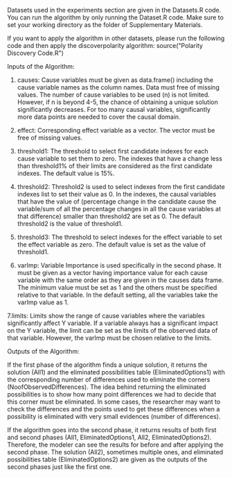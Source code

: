 Datasets used in the experiments section are given in the Datasets.R code. 
You can run the algorithm  by only running the Dataset.R code.
Make sure to set your working directory as the folder of Supplementary Materials. 

If you want to apply the algorithm in other datasets, 
please run the following code and then apply the discoverpolarity algorithm: 
source("Polarity Discovery Code.R")


Inputs of the Algorithm:

1. causes:	Cause variables must be given as data.frame() including the cause variable names as the column names. Data must free of missing values. The number of cause variables to be used (n) is not limited. However, if n is beyond 4-5, the chance of obtaining a unique solution significantly decreases. For too many causal variables, significantly more data points are needed to cover the causal domain.

2. effect:	Corresponding effect variable as a vector. The vector must be free of missing values.

3. threshold1:  The threshold to select first candidate indexes for each cause variable to set them to zero. The indexes that have a change less than threshold1% of their limits are considered as the first candidate indexes. The default value is 15%.

4. threshold2:	Threshold2 is used to select indexes from the first candidate indexes list to set their value as 0. In the indexes, the causal variables that have the value of (percentage change in the candidate cause the variable/sum of all the percentage changes in all the cause variables at that difference) smaller than threshold2 are set as 0. The default threshold2 is the value of threshold1. 

5. threshold3:	The threshold to select indexes for the effect variable to set the effect variable as zero. The default value is set as the value of threshold1.

6. varImp:	Variable Importance is used specifically in the second phase. It must be given as a vector having importance value for each cause variable with the same order as they are given in the causes data frame. The minimum value must be set as 1 and the others must be specified relative to that variable. In the default setting, all the variables take the varImp value as 1.

7.limits:	Limits show the range of cause variables where the variables significantly affect Y variable. If a variable always has a significant impact on the Y variable, the limit can be set as the limits of the observed data of that variable. However, the varImp must be chosen relative to the limits.



Outputs of the Algorithm:

If the first phase of the algorithm finds a unique solution, it returns the solution (All1) and the eliminated possibilities table (EliminatedOptions1) with the corresponding number of differences used to eliminate the corners (NoofObservedDifferences). The idea behind returning the eliminated possibilities is to show how many point differences we had to decide that this corner must be eliminated. In some cases, the researcher may want to check the differences and the points used to get these differences when a possibility is eliminated with very small evidences (number of differences). 

If the algorithm goes into the second phase, it returns results of both first and second phases (All1, EliminatedOptions1, All2, EliminatedOptions2). Therefore, the modeler can see the results for before and after applying the second phase. The solution (All2), sometimes multiple ones, and eliminated possibilities table (EliminatedOptions2) are given as the outputs of the second phases just like the first one. 



